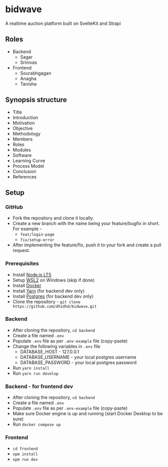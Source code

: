 # bidwave

A realtime auction platform built on SvelteKit and Strapi

## Roles

- Backend
  - Sagar
  - Srinivas
- Frontend
  - Sourabhgagan
  - Anagha
  - Tanisha

## Synopsis structure

- Title
- Introduction
- Motivation
- Objective
- Methodology
- Members
- Roles
- Modules
- Software
- Learning Curve
- Process Model
- Conclusion
- References

## Setup

### GitHub

- Fork the repository and clone it locally.
- Create a new branch with the name being your feature/bugfix in short. For example -
  - `feat/login-page`
  - `fix/setup-error`
- After implementing the feature/fix, push it to your fork and create a pull request.

### Prerequisites

- Install [Node.js LTS](https://nodejs.org/en)
- Setup [WSL2](https://learn.microsoft.com/en-us/windows/wsl/install) on Windows (skip if done)
- Install [Docker](https://www.docker.com/products/docker-desktop/)
- Install [Yarn](https://yarnpkg.com/getting-started/install) (for backend dev only)
- Install [Postgres](https://www.postgresql.org/download/) (for backend dev only)
- Clone the repository - `git clone https://github.com/dhzdhd/bidwave.git`

### Backend

- After cloning the repository, `cd backend`
- Create a file named `.env`
- Populate `.env` file as per `.env-example` file (copy-paste)
- Change the following variables in `.env` file
  - DATABASE_HOST - 127.0.0.1
  - DATABASE_USERNAME - your local postgres username
  - DATABASE_PASSWORD - your local postgres password
- Run `yarn install`
- Run `yarn run develop`

### Backend - for frontend dev

- After cloning the repository, `cd backend`
- Create a file named `.env`
- Populate `.env` file as per `.env-example` file (copy-paste)
- Make sure Docker engine is up and running (start Docker Desktop to be sure)
- Run `docker compose up`

### Frontend

- `cd frontend`
- `npm install`
- `npm run dev`
